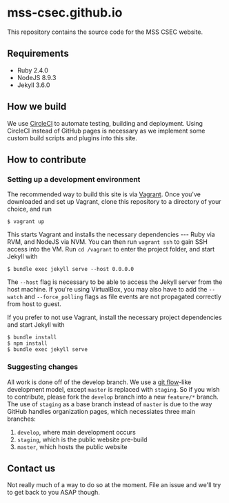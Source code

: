 # mss-csec.github.io

This repository contains the source code for the MSS CSEC website.

## Requirements

- Ruby 2.4.0
- NodeJS 8.9.3
- Jekyll 3.6.0

## How we build

We use [CircleCI](https://circleci.com) to automate testing, building and
deployment. Using CircleCI instead of GitHub pages is necessary as we implement
some custom build scripts and plugins into this site.

## How to contribute

### Setting up a development environment

The recommended way to build this site is via [Vagrant](https://vagrantup.com).
Once you've downloaded and set up Vagrant, clone this repository to a directory
of your choice, and run

    $ vagrant up

This starts Vagrant and installs the necessary dependencies --- Ruby via RVM,
and NodeJS via NVM.
You can then run `vagrant ssh` to gain SSH access into the VM.
Run `cd /vagrant` to enter the project folder, and start Jekyll with

    $ bundle exec jekyll serve --host 0.0.0.0

The `--host` flag is necessary to be able to access the Jekyll server from the
host machine.
If you're using VirtualBox, you may also have to add the `--watch` and
`--force_polling` flags as file events are not propagated correctly from host to
guest.

If you prefer to not use Vagrant, install the necessary project dependencies
and start Jekyll with

    $ bundle install
    $ npm install
    $ bundle exec jekyll serve

### Suggesting changes

All work is done off of the develop branch. We use a
[git flow](http://nvie.com/posts/a-successful-git-branching-model/)-like
development model, except `master` is replaced with `staging`. So if you wish to contribute, please fork the `develop` branch into a new `feature/*` branch.
The use of `staging` as a base branch instead of `master` is due to the way
GitHub handles organization pages, which necessiates three main branches:

1. `develop`, where main development occurs
2. `staging`, which is the public website pre-build
3. `master`, which hosts the public website

## Contact us

Not really much of a way to do so at the moment. File an issue and we'll try
to get back to you ASAP though.
